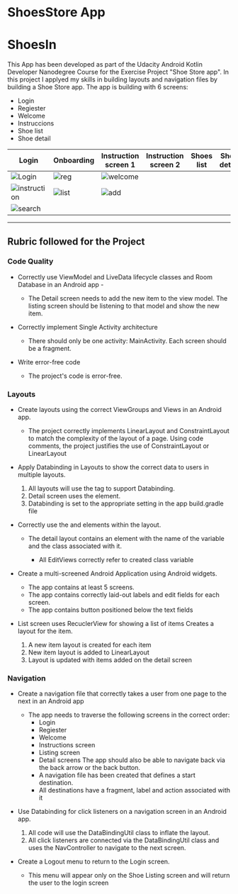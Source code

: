 # ShoesStore App
# ShoesIn

This App has been developed as part of the Udacity Android Kotlin Developer Nanodegree Course for the Exercise Project "Shoe Store app". In this project I applyed my skills in building layouts and navigation files by building a Shoe Store app. The app is building with 6 screens:

* Login
* Regiester
* Welcome
* Instruccions
* Shoe list
* Shoe detail

|Login|Onboarding|Instruction screen 1|Instruction screen 2|Shoes list|Shoe detail|
|---|---|---|---|---|---|
|![Login](https://github.com/MhmdIbrahim1/ShoesStore_NewVersion/assets/107378571/fb5d9965-9530-4171-be83-416dd7ffaa68)|![reg](https://github.com/MhmdIbrahim1/ShoesStore_NewVersion/assets/107378571/55d32078-abec-4288-a42d-0a05406f9400)|![welcome](https://github.com/MhmdIbrahim1/ShoesStore_NewVersion/assets/107378571/4d8080ab-c551-495e-8998-713bb57a3e9b)
|![instruction](https://github.com/MhmdIbrahim1/ShoesStore_NewVersion/assets/107378571/21ea30e6-227a-4055-bf4b-f9afc3a6fa39)|![list](https://github.com/MhmdIbrahim1/ShoesStore_NewVersion/assets/107378571/3bbcf2b0-3629-49a6-8bf3-e1bd48268fbc)|![add](https://github.com/MhmdIbrahim1/ShoesStore_NewVersion/assets/107378571/05ec632f-97e1-4afd-8309-b61381b224cb)
|![search](https://github.com/MhmdIbrahim1/ShoesStore_NewVersion/assets/107378571/87d949cb-8361-47ef-81a7-e201f0124f4f)
---

## Rubric followed for the Project

### Code Quality

* Correctly use ViewModel and LiveData lifecycle classes and Room Database in an Android app -
	* The Detail screen needs to add the new item to the view model. The listing screen should be listening to that model and show the new item.

* Correctly implement Single Activity architecture
	* There should only be one activity: MainActivity. Each screen should be a fragment.

* Write error-free code
	* The project's code is error-free.

### Layouts
      
* Create layouts using the correct ViewGroups and Views in an Android app.
	* The project correctly implements LinearLayout and ConstraintLayout to match the complexity of the layout of a page. Using code comments, the project justifies the use of ConstraintLayout or LinearLayout

* Apply Databinding in Layouts to show the correct data to users in multiple layouts.
	1. All layouts will use the <layout> tag to support Databinding.
	2. Detail screen uses the <data> element.
	3. Databinding is set to the appropriate setting in the app build.gradle file 

* Correctly use the <data> and <variable> elements within the layout.
	* The detail layout contains an <data> element with the name of the variable and the class associated with it.
		* All EditViews correctly refer to created class variable

* Create a multi-screened Android Application using Android widgets.
	* The app contains at least 5 screens.
	* The app contains correctly laid-out labels and edit fields for each screen.
	* The app contains button positioned below the text fields

* List screen uses RecuclerView  for showing a list of items
Creates a layout for the item.
	1. A new item layout is created for each item
	2. New item layout is added to LinearLayout
	3. Layout is updated with items added on the detail screen


### Navigation

* Create a navigation file that correctly takes a user from one page to the next in an Android app
	* The app needs to traverse the following screens in the correct order:
      	* Login
        * Regiester
      	* Welcome
      	* Instructions screen
      	* Listing screen
      	* Detail screens
            The app should also be able to navigate back via the back arrow or the back button.
      	* A navigation file has been created that defines a start destination.
      	* All destinations have a fragment, label and action associated with it

* Use Databinding for click listeners on a navigation screen in an Android app.
	1. All code will use the DataBindingUtil class to inflate the layout.
	2. All click listeners are connected via the DataBindingUtil class and uses the NavController to navigate to the next screen.   

* Create a Logout menu to return to the Login screen.
	* This menu will appear only on the Shoe Listing screen and will return the user to the login screen
     
